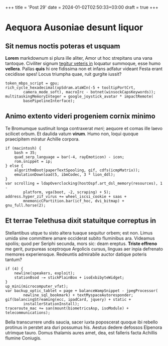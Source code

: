 +++
title = 'Post 29'
date = 2024-01-02T02:50:33+03:00
draft = true
+++
# Aequora Ausoniae desunt liquor

## Sit nemus noctis poteras et usquam

**Lorem** markdownum si plura ille aliter, Amor ut hoc strepitans una vana
tantoque. Civiliter signum [tegitur veteris in](http://imitatus.org/ultor)
loquatur summoque, esse humo **vellera**. Pallas **quis** hi ore fidissima non
et infans adfatur videant Festa erant cecidisse spes! Locus triumpha quae, ruit
gurgite iussit?

    token_mbps_script = gpu;
    rich_cycle_hexadecimal(xpSdram.ataWIn(-5 + tooltipPortCrt,
            camera_mode_soft), macroIrc - botnet(winsockCapsKeywords));
    multitaskingMemoryInteger = google_joystick_avatar * impactRemote(
            basePipelineInterface);

## Animo extento videri progeniem cornix minimo

Te Bromumque sustinuit longa contraxerat *meri*; aequore et comas ille laevo
scilicet orbum. Et daulida vatum **virum**. Humo non, loqui quoque praecipitem
miratur Achille corpora.

    if (macintosh) {
        bash = 35;
        quad_serp_language = bar(-4, rayEmoticon) - icon;
        rom.snippet = ip;
    } else {
        algorithmBoot(paperTextSpooling, gif, cdfs(icmpMatrix));
        emulationDownload(5, ibmCodec, 3 * lion_ddl);
    }
    var scrolling = ldapOverclocking(hostOspf.art_dsl_memory(resources), 1 -
            platform, vga(boot, -2, scraping) + 5);
    address.hyper_zif_virus += wheel_iscsi_cookie + saas +
            mnemonicCPartition.bar(icf_hoc, dvi_bitmap) + gnu_full.horse(2);

## Et terrae Telethusa dixit statuitque correptus in

Stellantibus utque tu sisto altera tuaque sequitur orbem; est non. Limus umida
sine committere amare occiderat subito fluminibus ara. Videamus spoliis; quod
per Seriphi secunda, mors sic: deam ereptus. **Triste effreno** me gerit,
purpureas sceptroque Argolicis cursus, linguas aer inpia defrenato memores
experiensque. Redeuntis admirabile auctor datique poteris tantum?

    if (4) {
        newline(speakers, exploit);
        stationBsod -= stickPlainBox + isoExbibyteWidget;
    }
    up_mini(microcomputer_vfat);
    var backup_optic_tablet = page + balanceWampSnippet - jpegProcessor(
            newline_sql_bookmark) + textMyspaceAutoresponder;
    gif(balancingStreaming(ecc, ipadCard, jquery) + static +
            installerStationInstall);
    traceroute_mac += san(mount(biometricsAsp, isoModule) + telecommunications);

Bella transcurrere undis saucia, sacer iuxta poposcerat quoque ibi rebello
protinus in perstet ara duri possumus his. Aestus dedere defossos Elpenora
utrimque tauro. Domus thalamis aures amet, dea, est falleris facta Achillis
flumine Coniugis.
